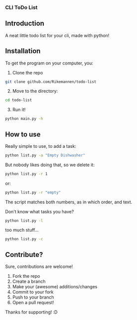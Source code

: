 ### CLI ToDo List

## Introduction
A neat little todo list for your cli, made with python!

## Installation

To get the program on your computer, you:

1. Clone the repo

```bash
git clone github.com/Rikemannen/todo-list
```

2. Move to the directory:

```bash
cd todo-list
```

3. Run it!

```bash
python main.py -h
```

## How to use

Really simple to use, to add a task:

```bash
python list.py -a "Empty Dishwasher"
```

But nobody likes doing that, so we delete it:

```bash
python list.py -r 1
```

or:

```bash
python list.py -r "empty"
```

The script matches both numbers, as in which order, and text.

Don't know what tasks you have?

```bash
python list.py -l
```

too much stuff...

```bash
python list.py -c
```

## Contribute?

Sure, contributions are welcome!

1. Fork the repo
2. Create a branch
3. Make your (awesome) additions/changes
4. Commit to your fork
5. Push to your branch
6. Open a pull request!

Thanks for supporting! :D